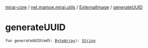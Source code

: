[mirai-core](../../index.md) / [net.mamoe.mirai.utils](../index.md) / [ExternalImage](index.md) / [generateUUID](./generate-u-u-i-d.md)

# generateUUID

`fun generateUUID(md5: `[`ByteArray`](https://kotlinlang.org/api/latest/jvm/stdlib/kotlin/-byte-array/index.html)`): `[`String`](https://kotlinlang.org/api/latest/jvm/stdlib/kotlin/-string/index.html)